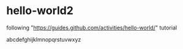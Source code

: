 # hello-world2
following "https://guides.github.com/activities/hello-world/" tutorial

abcdefghijklmnopqrstuvwxyz
